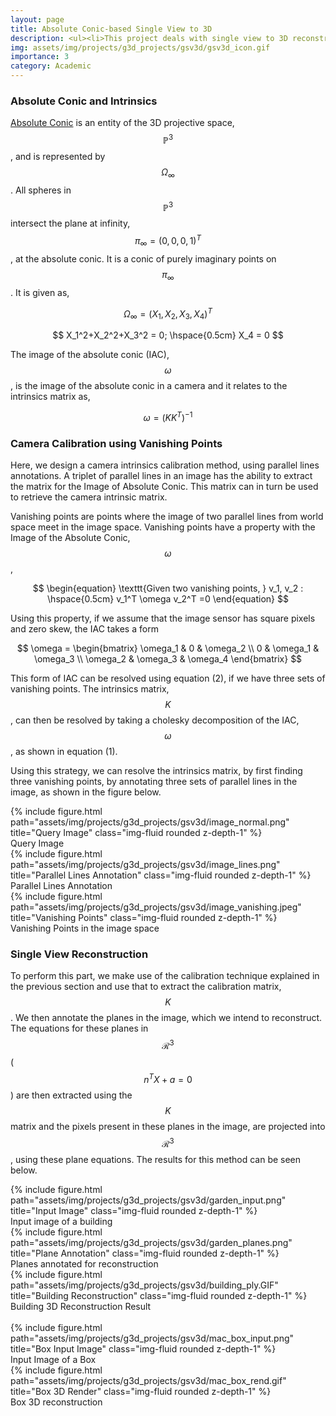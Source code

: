 ```yaml
---
layout: page
title: Absolute Conic-based Single View to 3D
description: <ul><li>This project deals with single view to 3D reconstruction using classical geometric vision concepts. Here, we first design a single image-based camera intrinsics calibration module, using the concepts of Image of Absolute Conic</li><li>Using this baseline calibration technique, we design the 3D reconstruction pipeline, using manual plane annotations</li></ul>
img: assets/img/projects/g3d_projects/gsv3d/gsv3d_icon.gif
importance: 3
category: Academic
---
```


### Absolute Conic and Intrinsics

[Absolute Conic](https://www.cse.iitd.ac.in/~suban/vision/geometry/node45.html) is an entity of the 3D projective space, $$\mathbb{P}^3$$, and is represented by $$\Omega_\infty$$. All spheres in $$\mathbb{P}^3$$ intersect the plane at infinity, $$\pi_\infty = (0,0,0,1)^T$$, at the absolute conic. It is a conic of purely imaginary points on $$\pi_\infty$$. It is given as,

$$
\Omega_\infty = (X_1,X_2,X_3,X_4)^T
$$

$$
X_1^2+X_2^2+X_3^2 = 0; \hspace{0.5cm} X_4 = 0
$$

The image of the absolute conic (IAC), $$\omega$$, is the image of the absolute conic in a camera and it relates to the intrinsics matrix as,

$$
\begin{equation}
    \omega = (KK^T)^{-1}    
\end{equation}
$$


### Camera Calibration using Vanishing Points
Here, we design a camera intrinsics calibration method, using parallel lines annotations. A triplet of parallel lines in an image has the ability to extract the matrix for the Image of Absolute Conic. This matrix can in turn be used to retrieve the camera intrinsic matrix.

Vanishing points are points where the image of two parallel lines from world space meet in the image space. Vanishing points have a property with the Image of the Absolute Conic, $$\omega$$,

$$
\begin{equation}
    \texttt{Given two vanishing points, } v_1, v_2 : \hspace{0.5cm} v_1^T \omega v_2^T =0
\end{equation}
$$

Using this property, if we assume that the image sensor has square pixels and zero skew, the IAC takes a form

$$
\omega = \begin{bmatrix}
    \omega_1 & 0 & \omega_2 \\
    0 & \omega_1 & \omega_3 \\
    \omega_2 & \omega_3 & \omega_4
\end{bmatrix}
$$

This form of IAC can be resolved using equation (2), if we have three sets of vanishing points. The intrinsics matrix, $$K$$, can then be resolved by taking a cholesky decomposition of the IAC, $$\omega$$, as shown in equation (1).

Using this strategy, we can resolve the intrinsics matrix, by first finding three vanishing points, by annotating three sets of parallel lines in the image, as shown in the figure below.

<div class="row justify-content-sm-center">
    <div class="col-sm-4 mt-3 mt-md-0">
        {% include figure.html path="assets/img/projects/g3d_projects/gsv3d/image_normal.png" title="Query Image" class="img-fluid rounded z-depth-1" %}
        <div class="caption">
            Query Image
        </div>
    </div>
    <div class="col-sm-4 mt-3 mt-md-0">
        {% include figure.html path="assets/img/projects/g3d_projects/gsv3d/image_lines.png" title="Parallel Lines Annotation" class="img-fluid rounded z-depth-1" %}
        <div class="caption">
            Parallel Lines Annotation
        </div>
    </div>
    <div class="col-sm-4 mt-3 mt-md-0">
        {% include figure.html path="assets/img/projects/g3d_projects/gsv3d/image_vanishing.jpeg" title="Vanishing Points" class="img-fluid rounded z-depth-1" %}
        <div class="caption">
            Vanishing Points in the image space
        </div>
    </div>
</div>

### Single View Reconstruction
To perform this part, we make use of the calibration technique explained in the previous section and use that to extract the calibration matrix, $$K$$. We then annotate the planes in the image, which we intend to reconstruct. The equations for these planes in $$\mathcal{R}^3$$ ($$n^T X+a = 0$$) are then extracted using the $$K$$ matrix and the pixels present in these planes in the image, are projected into $$\mathcal{R}^3$$, using these plane equations. The results for this method can be seen below.

<div class="row justify-content-sm-center">
    <div class="col-sm-4 mt-3 mt-md-0">
        {% include figure.html path="assets/img/projects/g3d_projects/gsv3d/garden_input.png" title="Input Image" class="img-fluid rounded z-depth-1" %}
        <div class="caption">
            Input image of a building
        </div>
    </div>
    <div class="col-sm-4 mt-3 mt-md-0">
        {% include figure.html path="assets/img/projects/g3d_projects/gsv3d/garden_planes.png" title="Plane Annotation" class="img-fluid rounded z-depth-1" %}
        <div class="caption">
            Planes annotated for reconstruction
        </div>
    </div>
</div>


<div class="row justify-content-sm-center">
    <div class="col-sm-0 mt-0 mt-md-0">
        {% include figure.html path="assets/img/projects/g3d_projects/gsv3d/building_ply.GIF" title="Building Reconstruction" class="img-fluid rounded z-depth-1" %}
    </div>
</div>
<div class="caption">
    Building 3D Reconstruction Result
</div>

<br>

<div class="row justify-content-sm-center">
    <div class="col-sm-4 mt-3 mt-md-0">
        {% include figure.html path="assets/img/projects/g3d_projects/gsv3d/mac_box_input.png" title="Box Input Image" class="img-fluid rounded z-depth-1" %}
        <div class="caption">
            Input Image of a Box
        </div>
    </div>
</div>

<div class="row justify-content-sm-center">
    <div class="col-sm-0 mt-10 mt-md-0">
        {% include figure.html path="assets/img/projects/g3d_projects/gsv3d/mac_box_rend.gif" title="Box 3D Render" class="img-fluid rounded z-depth-1" %}
        <div class="caption">
            Box 3D reconstruction
        </div>
    </div>
</div>
